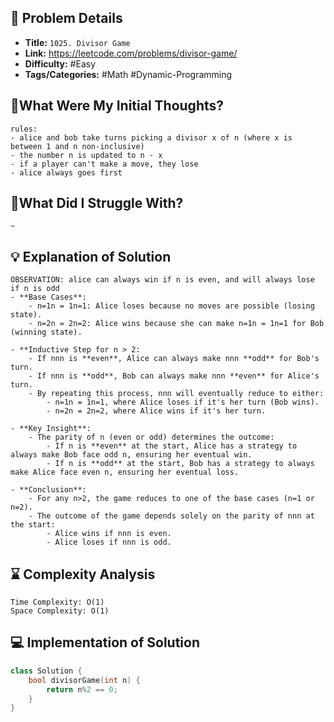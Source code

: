 ## 📝 Problem Details

- **Title:** `1025. Divisor Game`
- **Link:** https://leetcode.com/problems/divisor-game/
- **Difficulty:** #Easy 
- **Tags/Categories:** #Math #Dynamic-Programming 

## 💭What Were My Initial Thoughts?

```
rules:
- alice and bob take turns picking a divisor x of n (where x is between 1 and n non-inclusive)
- the number n is updated to n - x
- if a player can't make a move, they lose
- alice always goes first

```

## 🤔What Did I Struggle With?

```
~
```

## 💡 Explanation of Solution

```
OBSERVATION: alice can always win if n is even, and will always lose if n is odd
- **Base Cases**:
    - n=1n = 1n=1: Alice loses because no moves are possible (losing state).
    - n=2n = 2n=2: Alice wins because she can make n=1n = 1n=1 for Bob (winning state).

- **Inductive Step for n > 2:
    - If nnn is **even**, Alice can always make nnn **odd** for Bob's turn.
    - If nnn is **odd**, Bob can always make nnn **even** for Alice's turn.
    - By repeating this process, nnn will eventually reduce to either:
        - n=1n = 1n=1, where Alice loses if it's her turn (Bob wins).
        - n=2n = 2n=2, where Alice wins if it's her turn.

- **Key Insight**:
    - The parity of n (even or odd) determines the outcome:
        - If n is **even** at the start, Alice has a strategy to always make Bob face odd n, ensuring her eventual win.
        - If n is **odd** at the start, Bob has a strategy to always make Alice face even n, ensuring her eventual loss.

- **Conclusion**:
    - For any n>2, the game reduces to one of the base cases (n=1 or n=2).
    - The outcome of the game depends solely on the parity of nnn at the start:
        - Alice wins if nnn is even.
        - Alice loses if nnn is odd.
```

## ⌛ Complexity Analysis

```
Time Complexity: O(1)
Space Complexity: O(1)
```

## 💻 Implementation of Solution

```cpp
class Solution {
	bool divisorGame(int n) {
		return n%2 == 0;
	}
}
```